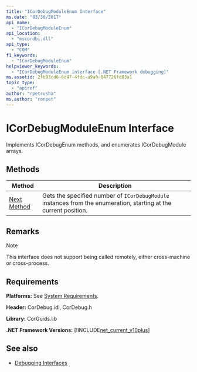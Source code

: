 ```yaml
---
title: "ICorDebugModuleEnum Interface"
ms.date: "03/30/2017"
api_name: 
  - "ICorDebugModuleEnum"
api_location: 
  - "mscordbi.dll"
api_type: 
  - "COM"
f1_keywords: 
  - "ICorDebugModuleEnum"
helpviewer_keywords: 
  - "ICorDebugModuleEnum interface [.NET Framework debugging]"
ms.assetid: 2fb93cd6-6d47-4fdc-a9a0-047726fd03a1
topic_type: 
  - "apiref"
author: "rpetrusha"
ms.author: "ronpet"
---
```

# ICorDebugModuleEnum Interface

Implements ICorDebugEnum methods, and enumerates ICorDebugModule arrays.  
  
## Methods  
  
|Method|Description|  
|------------|-----------------|  
|[Next Method](../../../../docs/framework/unmanaged-api/debugging/icordebugmoduleenum-next-method.md)|Gets the specified number of `ICorDebugModule` instances from the enumeration, starting at the current position.|  
  
## Remarks  
  
> [!NOTE]
>  This interface does not support being called remotely, either cross-machine or cross-process.  
  
## Requirements  
 **Platforms:** See [System Requirements](../../../../docs/framework/get-started/system-requirements.md).  
  
 **Header:** CorDebug.idl, CorDebug.h  
  
 **Library:** CorGuids.lib  
  
 **.NET Framework Versions:** [!INCLUDE[net_current_v10plus](../../../../includes/net-current-v10plus-md.md)]  
  
## See also

- [Debugging Interfaces](../../../../docs/framework/unmanaged-api/debugging/debugging-interfaces.md)
